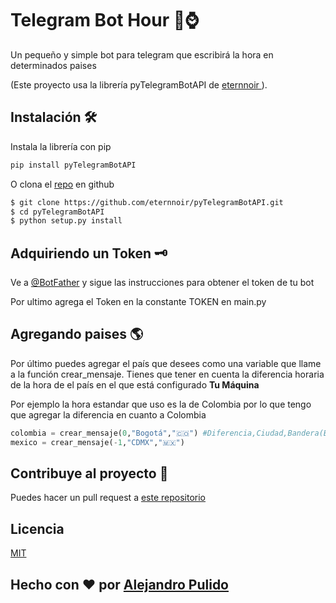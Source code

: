 # Telegram Bot Hour 🤖⌚

Un pequeño y simple bot para telegram que escribirá la hora en determinados paises 

(Este proyecto usa la librería pyTelegramBotAPI de [eternnoir
](https://github.com/eternnoir)).

## Instalación 🛠

Instala la librería con pip

```bash
pip install pyTelegramBotAPI
```
O clona el [repo](https://github.com/eternnoir/pyTelegramBotAPI) en github

```bash
$ git clone https://github.com/eternnoir/pyTelegramBotAPI.git
$ cd pyTelegramBotAPI
$ python setup.py install
```

## Adquiriendo un Token 🗝 
Ve a [@BotFather](https://telegram.me/BotFather) y sigue las instrucciones para obtener el token de tu bot

Por ultimo agrega el Token en la constante TOKEN en main.py 



## Agregando paises 🌎 
Por último puedes agregar el país que desees como una variable que llame a la función crear_mensaje. Tienes que tener en cuenta la diferencia horaria de la hora de el país en el que está configurado __Tu Máquina__

Por ejemplo la hora estandar que uso es la de Colombia por lo que tengo que agregar la diferencia en cuanto a Colombia

```python
colombia = crear_mensaje(0,"Bogotá","🇨🇴") #Diferencia,Ciudad,Bandera(Emoji)
mexico = crear_mensaje(-1,"CDMX","🇲🇽")

```

## Contribuye al proyecto 🦾 
Puedes hacer un pull request a [este repositorio](https://github.com/diegop384/telegrambothour/pulls)

## Licencia
[MIT](https://choosealicense.com/licenses/mit/)


## Hecho con ❤ por [Alejandro Pulido](https://twitter.com/diego_pulidoo_)
